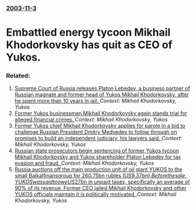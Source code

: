 ### [2003-11-3](/news/2003/11/3/index.md)

#  Embattled energy tycoon Mikhail Khodorkovsky has quit as CEO of Yukos.




### Related:

1. [Supreme Court of Russia releases Platon Lebedev, a business partner of Russian magnate and former head of Yukos Mikhail Khodorkovsky, after he spent more than 10 years in jail. ](/news/2014/01/23/supreme-court-of-russia-releases-platon-lebedev-a-business-partner-of-russian-magnate-and-former-head-of-yukos-mikhail-khodorkovsky-after.md) _Context: Mikhail Khodorkovsky, Yukos_
2. [ Former Yukos businessman Mikhail Khodorkovsky again stands trial for alleged financial crimes. ](/news/2009/03/3/former-yukos-businessman-mikhail-khodorkovsky-again-stands-trial-for-alleged-financial-crimes.md) _Context: Mikhail Khodorkovsky, Yukos_
3. [ Former Yukos chief Mikhail Khodorkovsky applies for parole in a bid to challenge Russian President Dmitry Medvedev to follow through on promises to build an independent judiciary, his lawyers said. ](/news/2008/07/16/former-yukos-chief-mikhail-khodorkovsky-applies-for-parole-in-a-bid-to-challenge-russian-president-dmitry-medvedev-to-follow-through-on-pro.md) _Context: Mikhail Khodorkovsky, Yukos_
4. [ Russian state prosecutors begin sentencing of former Yukos tycoon Mikhail Khodorkovsky and Yukos shareholder Platon Lebedev for tax evasion and fraud. ](/news/2005/03/28/russian-state-prosecutors-begin-sentencing-of-former-yukos-tycoon-mikhail-khodorkovsky-and-yukos-shareholder-platon-lebedev-for-tax-evasion.md) _Context: Mikhail Khodorkovsky, Yukos_
5. [ Russia auctions off the main production unit of oil giant YUKOS to the small Baikalfinansgroup for 260.75bn rubles (US$9.37bn). Before the sale, YUKOS was said to owe US$27bn in unpaid taxes, specifically an average of 90% of its revenue. Former CEO jailed Mikhail Khodorkovsky and other YUKOS officials maintain it is politically motivated. ](/news/2004/12/19/russia-auctions-off-the-main-production-unit-of-oil-giant-yukos-to-the-small-baikalfinansgroup-for-260-75bn-rubles-us-9-37bn-before-the.md) _Context: Mikhail Khodorkovsky, Yukos_
